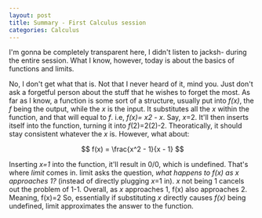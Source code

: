 ```yaml
---
layout: post
title: Summary - First Calculus session
categories: Calculus
---
```

I'm gonna be completely transparent here, I didn't listen to jacksh- during the entire session. What I know, however, today is about the basics of functions and limits.

No, I don't get what that is. Not that I never heard of it, mind you. Just don't ask a forgetful person about the stuff that he wishes to forget the most.
As far as I know, a function is some sort of a structure, usually put into *f(x)*, the *f* being the output, while the *x* is the input. It substitutes all the *x* within the function, and that will equal to *f*. i.e, *f(x)= x2 - x*. Say, *x*=2. It'll then inserts itself into the function, turning it into *f*(2)=2(2)-2. Theoratically, it should stay consistent whatever the *x* is.
However, what about:

$$
f(x) = \frac{x^2 - 1}{x - 1}
$$

Inserting *x=1* into the function, it'll result in 0/0, which is undefined. That's where *limit* comes in. limit asks the question, *what happens to f(x) as x approaches 1?* (instead of directly plugging *x*=1 in). *x* not being 1 cancels out the problem of 1-1. Overall, as *x* approaches 1, f(x) also approaches 2. Meaning, f(x)=2
So, essentially if substituting *x* directly causes *f(x)* being undefined, limit approximates the answer to the function.
